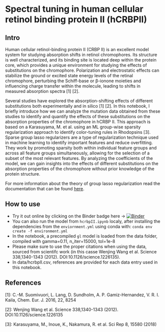 # Spectral tuning in human cellular retinol binding protein II (hCRBPII)

## Intro

Human cellular retinol-binding protein II (CRBP II) is an excellent model system for studying absorption shifts in retinol chromophores. Its structure is well characterized, and its binding site is located deep within the protein core, which provides a unique environment for studying the effects of substitutions on the chromophore. Polarization and electrostatic effects can stabilize the ground or excited state energy levels of the retinal chromophore, perturbing the Schiff-base or β-ionone moieties and influencing charge transfer within the molecule, leading to shifts in measured absorption spectra [1] [2]. <p>
Several studies have explored the absorption-shifting effects of different substitutions both experimentally and in silico [1] [2]. In this notebook, I briefly introduce how we can analyze the mutation data obtained from these studies to identify and quantify the effects of these substitutions on the absorption properties of the chromophore in hCRBP II. This approach is based on a Karasuyama, M. et al. using an ML group-wise sparsity regularization approach to identify color-tuning rules in Rhodopsins [3]. Sparse group lasso regularizers are a type of regularization technique used in machine learning to identify important features and reduce overfitting. They work by promoting sparsity both within individual feature groups and across all feature groups simultaneously, allowing for the selection of a subset of the most relevant features. By analyzing the coefficients of the model, we can gain insights into the effects of different substitutions on the absorption properties of the chromophore without prior knowledge of the protein structure. <p>
For more information about the theory of group lasso regularization read the documentation that can be found [here](https://group-lasso.readthedocs.io/en/latest/index.html#).

## How to use
- Try it out online by clicking on the Binder badge here -> [![Binder](https://mybinder.org/badge_logo.svg)](https://mybinder.org/v2/gh/tobias-fritz/hcrbpII_grouplasso/HEAD)
- You can also run the model from ```hcrbpII.ipynb``` localy, after installing the dependencies from the ```enviornment.yml``` using conda with: ```conda env create -f environment.yml```
- In the notebook, a precompiled ```gl``` model is loaded from the data folder, compiled with gamma=0.11, n_iter=15000, tol=1e-8
- Please make sure to use the proper citations when using the data, sourced from scientifc work (in this casse  Wenjing Wang et al. Science 338,1340-1343 (2012). DOI:10.1126/science.1226135). 
- In data/hcrbpII.csv, references are provided for each data entry used in this notebook.


## References
[1]: C.-M. Suomivuori, L. Lang, D. Sundholm, A. P. Gamiz-Hernandez, V. R. I. Kaila, Chem. Eur. J. 2016, 22, 8254 <p>
[2]: Wenjing Wang et al. Science 338,1340-1343 (2012). DOI:10.1126/science.1226135 <p>
[3]: Karasuyama, M., Inoue, K., Nakamura, R. et al. Sci Rep 8, 15580 (2018) <p>
